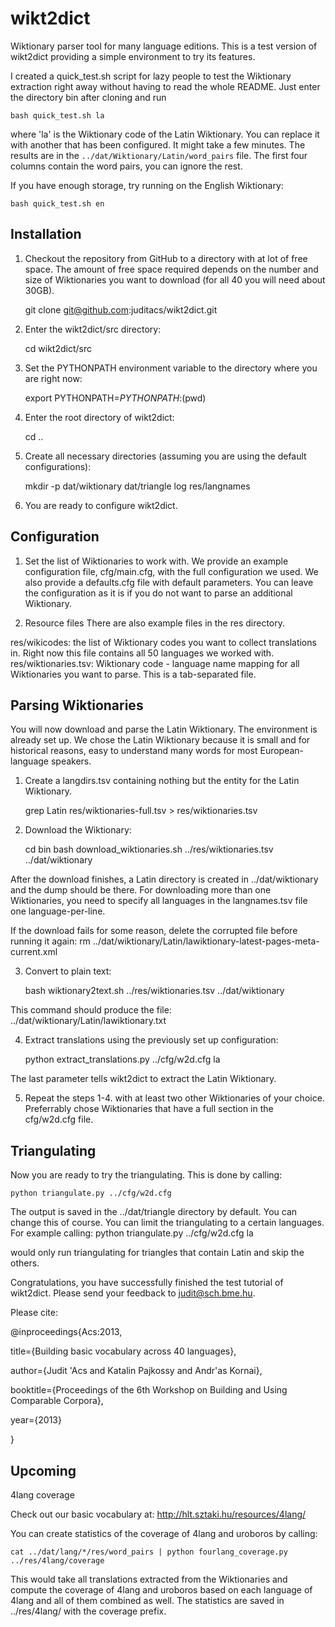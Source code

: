 # wikt2dict

Wiktionary parser tool for many language editions.
This is a test version of wikt2dict providing a simple environment to try its features.

I created a quick_test.sh script for lazy people to test the Wiktionary extraction right away without having to read the whole README.
Just enter the directory bin after cloning and run

    bash quick_test.sh la

where 'la' is the Wiktionary code of the Latin Wiktionary. You can replace it with another that has been configured.
It might take a few minutes.
The results are in the ```../dat/Wiktionary/Latin/word_pairs``` file. The first four columns contain the word pairs, you can ignore the rest. 

If you have enough storage, try running on the English Wiktionary:

    bash quick_test.sh en

## Installation
1. Checkout the repository from GitHub to a directory with at lot of free space.
The amount of free space required depends on the number and size of Wiktionaries
you want to download (for all 40 you will need about 30GB).

    git clone git@github.com:juditacs/wikt2dict.git

2. Enter the wikt2dict/src directory: 
    
    cd wikt2dict/src

3. Set the PYTHONPATH environment variable to the directory where you are right now:

    export PYTHONPATH=$PYTHONPATH:$(pwd)

4. Enter the root directory of wikt2dict:

    cd ..

5. Create all necessary directories (assuming you are using the default configurations):

    mkdir -p dat/wiktionary dat/triangle log res/langnames

5. You are ready to configure wikt2dict.


## Configuration
1. Set the list of Wiktionaries to work with.
We provide an example configuration file, cfg/main.cfg, with the full
configuration we used.
We also provide a defaults.cfg file with default parameters.
You can leave the configuration as it is if you do not want to parse an additional
Wiktionary.

2. Resource files
There are also example files in the res directory.

res/wikicodes: the list of Wiktionary codes you want to collect translations in.
   Right now this file contains all 50 languages we worked with.
res/wiktionaries.tsv: Wiktionary code - language name mapping for all Wiktionaries 
   you want to parse. This is a tab-separated file.

## Parsing Wiktionaries
You will now download and parse the Latin Wiktionary. The environment is already set up.
We chose the Latin Wiktionary because it is small and for historical reasons, easy 
to understand many words for most European-language speakers.
    
1. Create a langdirs.tsv containing nothing but the entity for the Latin Wiktionary.

    grep Latin res/wiktionaries-full.tsv > res/wiktionaries.tsv

2. Download the Wiktionary:

    cd bin
    bash download_wiktionaries.sh  ../res/wiktionaries.tsv ../dat/wiktionary

After the download finishes,
a Latin directory is created in ../dat/wiktionary and the dump should be there.
For downloading more than one Wiktionaries, you need to specify all languages in 
the langnames.tsv file one language-per-line.

If the download fails for some reason, delete the corrupted file before running it again:
    rm ../dat/wiktionary/Latin/lawiktionary-latest-pages-meta-current.xml

3. Convert to plain text:

    bash wiktionary2text.sh ../res/wiktionaries.tsv ../dat/wiktionary

This command should produce the file: ../dat/wiktionary/Latin/lawiktionary.txt

4. Extract translations using the previously set up configuration:

    python extract_translations.py ../cfg/w2d.cfg la

The last parameter tells wikt2dict to extract the Latin Wiktionary.

5. Repeat the steps 1-4. with at least two other Wiktionaries of your choice. 
Preferrably chose Wiktionaries that have a full section in the cfg/w2d.cfg file.

## Triangulating

Now you are ready to try the triangulating. This is done by calling:

    python triangulate.py ../cfg/w2d.cfg

The output is saved in the ../dat/triangle directory by default. You can change this of course.
You can limit the triangulating to a certain languages.
For example calling:
    python triangulate.py ../cfg/w2d.cfg la

would only run triangulating for triangles that contain Latin and skip the others.

Congratulations, you have successfully finished the test tutorial of wikt2dict.
Please send your feedback to judit@sch.bme.hu.

Please cite:

@inproceedings{Acs:2013,


title={Building basic vocabulary across 40 languages},

author={Judit \'Acs and Katalin Pajkossy and Andr\'as Kornai},

booktitle={Proceedings of the 6th Workshop on Building and Using Comparable Corpora},

year={2013}

}

## Upcoming

4lang coverage

Check out our basic vocabulary at: http://hlt.sztaki.hu/resources/4lang/

You can create statistics of the coverage of 4lang and uroboros by calling:

    cat ../dat/lang/*/res/word_pairs | python fourlang_coverage.py ../res/4lang/coverage

This would take all translations extracted from the Wiktionaries and compute
the coverage of 4lang and uroboros based on each language of 4lang and all of them
combined as well.
The statistics are saved in ../res/4lang/ with the coverage prefix.



